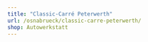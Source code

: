 ```yaml
---
title: "Classic-Carré Peterwerth"
url: /osnabrueck/classic-carre-peterwerth/
shop: Autowerkstatt
---
```

